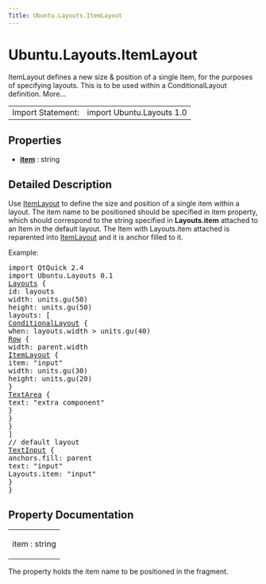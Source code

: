 ```yaml
---
Title: Ubuntu.Layouts.ItemLayout
---
```


# Ubuntu.Layouts.ItemLayout

<span class="subtitle"></span>
<!-- $$$ItemLayout-brief -->
<p>ItemLayout defines a new size &amp; position of a single Item, for the purposes of specifying layouts. This is to be used within a ConditionalLayout definition. More...</p>
<!-- @@@ItemLayout -->
<table class="alignedsummary">
<tr><td class="memItemLeft rightAlign topAlign"> Import Statement:</td><td class="memItemRight bottomAlign"> import Ubuntu.Layouts 1.0</td></tr></table><ul>
</ul>
<h2 id="properties">Properties</h2>
<ul>
<li class="fn"><b><b><a href="#item-prop">item</a></b></b> : string</li>
</ul>
<!-- $$$ItemLayout-description -->
<h2 id="details">Detailed Description</h2>
</p>
<p>Use <a href="index.html">ItemLayout</a> to define the size and position of a single item within a layout. The item name to be positioned should be specified in item property, which should correspond to the string specified in <b>Layouts.item</b> attached to an Item in the default layout. The Item with Layouts.item attached is reparented into <a href="index.html">ItemLayout</a> and it is anchor filled to it.</p>
<p>Example:</p>
<pre class="qml">import QtQuick 2.4
import Ubuntu.Layouts 0.1
<span class="type"><a href="Ubuntu.Layouts.Layouts.md">Layouts</a></span> {
<span class="name">id</span>: <span class="name">layouts</span>
<span class="name">width</span>: <span class="name">units</span>.<span class="name">gu</span>(<span class="number">50</span>)
<span class="name">height</span>: <span class="name">units</span>.<span class="name">gu</span>(<span class="number">50</span>)
<span class="name">layouts</span>: [
<span class="type"><a href="Ubuntu.Layouts.ConditionalLayout.md">ConditionalLayout</a></span> {
<span class="name">when</span>: <span class="name">layouts</span>.<span class="name">width</span> <span class="operator">&gt;</span> <span class="name">units</span>.<span class="name">gu</span>(<span class="number">40</span>)
<span class="type"><a href="QtQuick.Row.md">Row</a></span> {
<span class="name">width</span>: <span class="name">parent</span>.<span class="name">width</span>
<span class="type"><a href="index.html">ItemLayout</a></span> {
<span class="name">item</span>: <span class="string">&quot;input&quot;</span>
<span class="name">width</span>: <span class="name">units</span>.<span class="name">gu</span>(<span class="number">30</span>)
<span class="name">height</span>: <span class="name">units</span>.<span class="name">gu</span>(<span class="number">20</span>)
}
<span class="type"><a href="Ubuntu.Components.TextArea.md">TextArea</a></span> {
<span class="name">text</span>: <span class="string">&quot;extra component&quot;</span>
}
}
}
]
<span class="comment">// default layout</span>
<span class="type"><a href="../sdk-14.10/QtQuick.TextInput.md">TextInput</a></span> {
<span class="name">anchors</span>.fill: <span class="name">parent</span>
<span class="name">text</span>: <span class="string">&quot;input&quot;</span>
<span class="name">Layouts</span>.item: <span class="string">&quot;input&quot;</span>
}
}</pre>
<!-- @@@ItemLayout -->
<h2>Property Documentation</h2>
<!-- $$$item -->
<table class="qmlname"><tr valign="top" id="item-prop"><td class="tblQmlPropNode"><p><span class="name">item</span> : <span class="type">string</span></p></td></tr></table><p>The property holds the item name to be positioned in the fragment.</p>
<!-- @@@item -->
<br/>
